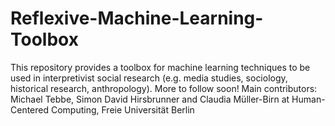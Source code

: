 # Reflexive-Machine-Learning-Toolbox

This repository provides a toolbox for machine learning techniques to be used in interpretivist social research (e.g. media studies, sociology, historical research, anthropology). More to follow soon! Main contributors: Michael Tebbe, Simon David Hirsbrunner and Claudia Müller-Birn at Human-Centered Computing, Freie Universität Berlin
